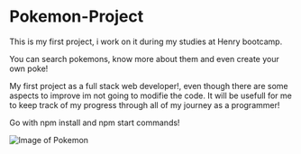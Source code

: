 # Pokemon-Project

This is my first project, i work on it during my studies at Henry bootcamp.

You can search pokemons, know more about them and even create your own poke!

My first project as a full stack web developer!, even though there are some aspects to improve im not going to modifie the code. It will be usefull for me to keep
track of my progress through all of my journey as a programmer!

Go with npm install and npm start commands!

![Image of Pokemon](https://play-lh.googleusercontent.com/GU2izEZOquAFv6oKKibJyq6yUYHaGSoiia6_A-K3RQ3Li56tMDTWoPdFxEotmjKVsuo)
